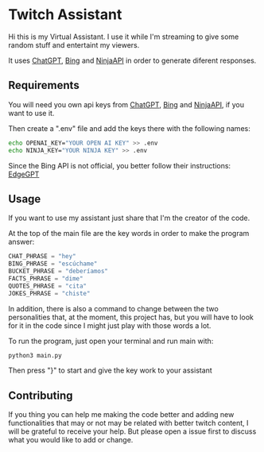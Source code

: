 # Twitch Assistant

Hi this is my Virtual Assistant. I use it while I'm streaming to give some random stuff and entertaint my viewers.

It uses [ChatGPT](https://openai.com/blog/chatgpt), [Bing](https://bing.com/chat) and [NinjaAPI](https://api-ninjas.com/api) in order to generate diferent responses.

## Requirements

You will need you own api keys from [ChatGPT](https://openai.com/blog/chatgpt), [Bing](https://bing.com/chat) and [NinjaAPI](https://api-ninjas.com/api), if you want to use it.

Then create a ".env" file and add the keys there with the following names:

```bash
echo OPENAI_KEY="YOUR OPEN AI KEY" >> .env
echo NINJA_KEY="YOUR NINJA KEY" >> .env
```

Since the Bing API is not official, you better follow their instructions: [EdgeGPT](https://github.com/acheong08/EdgeGPT)

## Usage

If you want to use my assistant just share that I'm the creator of the code.

At the top of the main file are the key words in order to make the program answer:
```python
CHAT_PHRASE = "hey"
BING_PHRASE = "escúchame"
BUCKET_PHRASE = "deberíamos"
FACTS_PHRASE = "dime"
QUOTES_PHRASE = "cita"
JOKES_PHRASE = "chiste"
```

In addition, there is also a command to change between the two personalities that, at the moment, this project has, but you will have to look for it in the code since I might just play with those words a lot.

To run the program, just open your terminal and run main with:
```bash
python3 main.py
```

Then press "}" to start and give the key work to your assistant

## Contributing

If you thing you can help me making the code better and adding new functionalities that may or not may be related with better twitch content, I will be grateful to receive your help. But please open a issue first to discuss what you would like to add or change.

